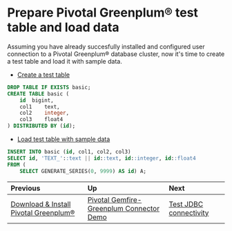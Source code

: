 # Prepare Pivotal Greenplum® test table and load data
Assuming you have already succesfully installed and configured user connection to a Pivotal Greenplum® database cluster, now it's time to create a test table and load it with sample data.

- [Create a test table](https://github.com/cantzakas/ggc_quick_demo/blob/master/scripts/sql_create_gpdb_table.sql)
```sql
DROP TABLE IF EXISTS basic;
CREATE TABLE basic (	
	id	bigint,
	col1 	text,
	col2	integer,
	col3	float4
) DISTRIBUTED BY (id);
```
- [Load test table with sample data](https://github.com/cantzakas/ggc_quick_demo/blob/master/scripts/sql_load_gpdb_data.sql)
```sql
INSERT INTO basic (id, col1, col2, col3)
SELECT id, 'TEXT_'::text || id::text, id::integer, id::float4
FROM (
	SELECT GENERATE_SERIES(0, 9999) AS id) A;
```

| Previous | Up       | Next     |
| :------- | :------- | :------- |
| [Download & Install Pivotal Greenplum®](https://github.com/cantzakas/ggc_quick_demo/#setup--configuration) | [Pivotal Gemfire-Greenplum Connector Demo](https://github.com/cantzakas/ggc_quick_demo/#pivotal-gemfire-greenplum-connector-demo) | [Test JDBC connectivity](https://github.com/cantzakas/ggc_quick_demo/GPDB-JDBC.md) |
